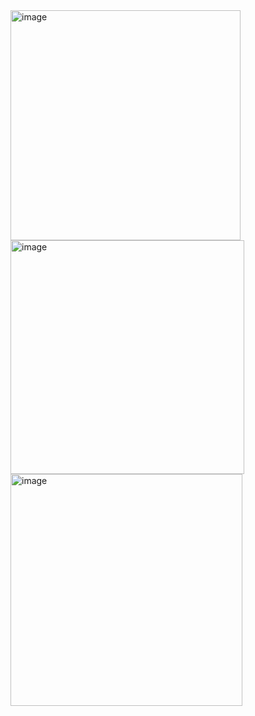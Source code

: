 <img width="368" alt="image" src="https://user-images.githubusercontent.com/67360225/156500367-1938402a-b5c3-4889-874c-a1c5199a99aa.png">

<img width="374" alt="image" src="https://user-images.githubusercontent.com/67360225/156500450-c1f3cfa0-1653-4ae2-ab61-90fc1a383b44.png">

<img width="371" alt="image" src="https://user-images.githubusercontent.com/67360225/156500516-3b8ce9f1-ba80-4a08-973a-135c8f090614.png">
